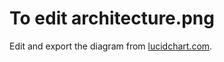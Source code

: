 # To edit architecture.png

Edit and export the diagram from [lucidchart.com](https://www.lucidchart.com/invitations/accept/134b9283-ba88-46db-a84f-a62bde187736).

